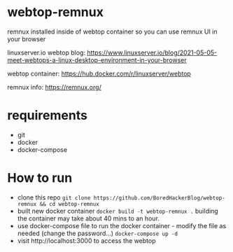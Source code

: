 # webtop-remnux
remnux installed inside of webtop container so you can use remnux UI in your browser

linuxserver.io webtop blog: https://www.linuxserver.io/blog/2021-05-05-meet-webtops-a-linux-desktop-environment-in-your-browser

webtop container: https://hub.docker.com/r/linuxserver/webtop

remnux info: https://remnux.org/

# requirements
- git
- docker
- docker-compose

# How to run
- clone this repo `git clone https://github.com/BoredHackerBlog/webtop-remnux && cd webtop-remnux`
- built new docker container `docker build -t webtop-remnux .` building the container may take about 40 mins to an hour.
- use docker-compose file to run the docker container - modify the file as needed (change the password...) `docker-compose up -d`
- visit http://localhost:3000 to access the webtop
